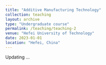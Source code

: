 ```yaml
---
title: "Additive Manufacturing Technology"
collection: teaching
layout: archive
type: "Undergraduate course"
permalink: /teaching/teaching-2
venue: "Hefei University of Technology"
date: 2023-01-01
location: "Hefei, China"
---
```

Updating ...

